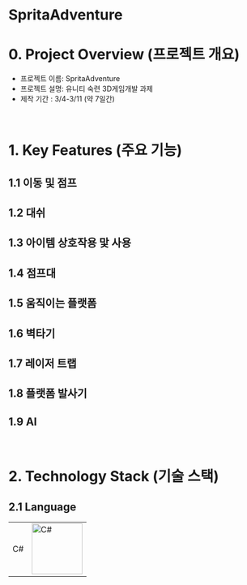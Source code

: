 # SpritaAdventure

# 0. Project Overview (프로젝트 개요)
- 프로젝트 이름: SpritaAdventure
- 프로젝트 설명: 유니티 숙련 3D게임개발 과제
- 제작 기간 :  3/4-3/11 (약 7일간)
<br/>

# 1. Key Features (주요 기능)
## 1.1 이동 및 점프
## 1.2 대쉬
## 1.3 아이템 상호작용 맟 사용
## 1.4 점프대
## 1.5 움직이는 플랫폼
## 1.6 벽타기
## 1.7 레이저 트랩
## 1.8 플랫폼 발사기
## 1.9 AI
<br/>


# 2. Technology Stack (기술 스택)
## 2.1 Language
|  |  |
|-----------------|-----------------|
| C#  | <img src="https://github.com/user-attachments/assets/4f255484-94a2-49dd-8648-2d8c794bcc54" alt="C#" width="100">

<br/>
